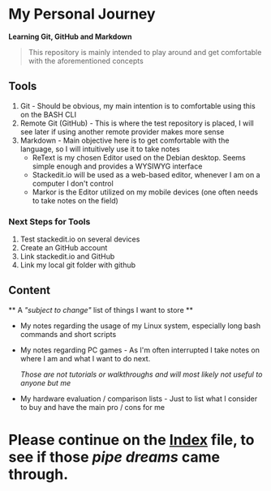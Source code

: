 #  My Personal Journey
**Learning Git, GitHub and Markdown**

> This repository is mainly intended to play around and get comfortable with the aforementioned  concepts


## Tools

1. Git - Should be obvious, my main intention  is  to comfortable using this on the BASH CLI
2. Remote Git (GitHub) - This is where the test repository is placed, I will see later if using another remote provider makes more sense
3. Markdown - Main objective here is to get comfortable with the language, so I will intuitively use it to take notes
    - ReText is my chosen Editor used on the Debian desktop. Seems simple enough and provides a WYSIWYG interface
    -  Stackedit.io will be used as a web-based editor, whenever  I  am on a computer I don't control
    -  Markor is the Editor utilized on my mobile devices (one often needs to take notes on the field)

###  Next Steps for Tools

1. Test stackedit.io on several devices
2. Create an GitHub account
3. Link stackedit.io and GitHub
4. Link my local git folder with github

## Content

**   A _"subject to change"_ list of things I want to store **

- My notes regarding the usage of my  Linux system, especially long bash commands and short scripts
-  My notes regarding PC games - As I'm often interrupted I take notes  on where I am and what I want to do next. 

    *Those are not tutorials or walkthroughs and will most likely not useful to anyone but me*

- My hardware evaluation / comparison lists - Just to list what I consider to buy and have the main pro / cons for me   

Please continue on the [Index](index.md) file,  to see if those *pipe dreams* came through. 
=======
